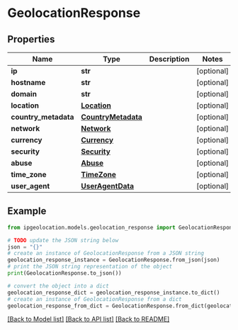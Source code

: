 # GeolocationResponse


## Properties

Name | Type | Description | Notes
------------ | ------------- | ------------- | -------------
**ip** | **str** |  | [optional] 
**hostname** | **str** |  | [optional] 
**domain** | **str** |  | [optional] 
**location** | [**Location**](Location.md) |  | [optional] 
**country_metadata** | [**CountryMetadata**](CountryMetadata.md) |  | [optional] 
**network** | [**Network**](Network.md) |  | [optional] 
**currency** | [**Currency**](Currency.md) |  | [optional] 
**security** | [**Security**](Security.md) |  | [optional] 
**abuse** | [**Abuse**](Abuse.md) |  | [optional] 
**time_zone** | [**TimeZone**](TimeZone.md) |  | [optional] 
**user_agent** | [**UserAgentData**](UserAgentData.md) |  | [optional] 

## Example

```python
from ipgeolocation.models.geolocation_response import GeolocationResponse

# TODO update the JSON string below
json = "{}"
# create an instance of GeolocationResponse from a JSON string
geolocation_response_instance = GeolocationResponse.from_json(json)
# print the JSON string representation of the object
print(GeolocationResponse.to_json())

# convert the object into a dict
geolocation_response_dict = geolocation_response_instance.to_dict()
# create an instance of GeolocationResponse from a dict
geolocation_response_from_dict = GeolocationResponse.from_dict(geolocation_response_dict)
```
[[Back to Model list]](../README.md#documentation-for-models) [[Back to API list]](../README.md#documentation-for-api-endpoints) [[Back to README]](../README.md)


